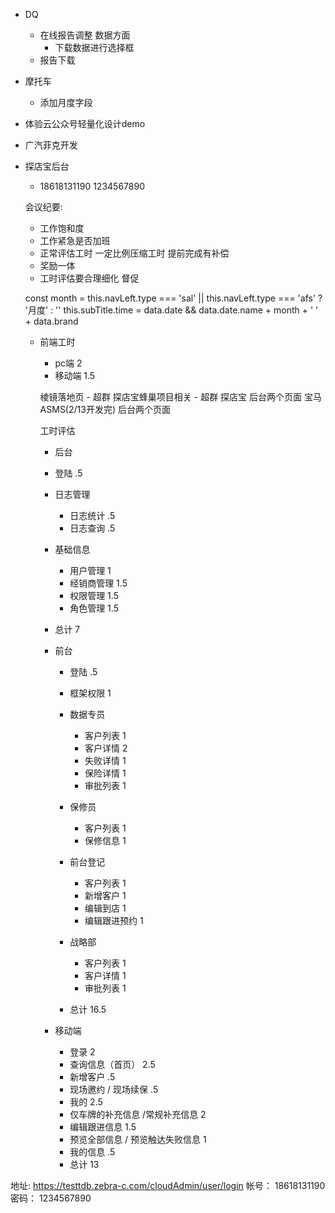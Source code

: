- DQ 
  - 在线报告调整 数据方面
    - 下载数据进行选择框
  - 报告下载
- 摩托车 
  - 添加月度字段

- 体验云公众号轻量化设计demo
- 广汽菲克开发
- 探店宝后台
  - 18618131190  1234567890


  会议纪要:
    - 工作饱和度
    - 工作紧急是否加班
    - 正常评估工时 一定比例压缩工时 提前完成有补偿
    - 奖励一体
    - 工时评估要合理细化 督促



    const month = this.navLeft.type === 'sal' || this.navLeft.type === 'afs' ? '月度' : ''
      this.subTitle.time = data.date && data.date.name + month + ' ' + data.brand

    - 前端工时
      - pc端 2
      - 移动端 1.5




      棱镜落地页 - 超群
      探店宝蜂巢项目相关 - 超群
      探店宝 后台两个页面
      宝马 ASMS(2/13开发完) 后台两个页面




      工时评估
       - 后台
        - 登陆 .5
        - 日志管理 
          - 日志统计 .5
          - 日志查询 .5
        - 基础信息
          - 用户管理 1
          - 经销商管理 1.5
          - 权限管理 1.5
          - 角色管理 1.5

        - 总计 7

      - 前台
        - 登陆 .5
        - 框架权限 1
        - 数据专员
          - 客户列表 1
          - 客户详情 2
          - 失败详情 1
          - 保险详情 1
          - 审批列表 1
        - 保修员
          - 客户列表 1
          - 保修信息 1

        - 前台登记
          - 客户列表 1
          - 新增客户 1
          - 编辑到店 1
          - 编辑跟进预约 1
        - 战略部
          - 客户列表 1
          - 客户详情 1
          - 审批列表 1
        - 总计 16.5
      - 移动端
        - 登录 2
        - 查询信息（首页） 2.5
        - 新增客户 .5
        - 现场邀约 / 现场续保 .5
        - 我的 2.5
        - 仅车牌的补充信息 /常规补充信息 2
        - 编辑跟进信息 1.5
        - 预览全部信息 / 预览触达失败信息 1
        - 我的信息 .5
        - 总计 13




地址: https://testtdb.zebra-c.com/cloudAdmin/user/login
帐号： 18618131190
密码： 1234567890